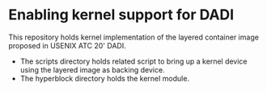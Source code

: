 # Enabling kernel support for DADI
This repository holds kernel implementation of the layered container image proposed in USENIX ATC 20' DADI.
* The scripts directory holds related script to bring up a kernel device using the layered image as backing device.
* The hyperblock directory holds the kernel module.
